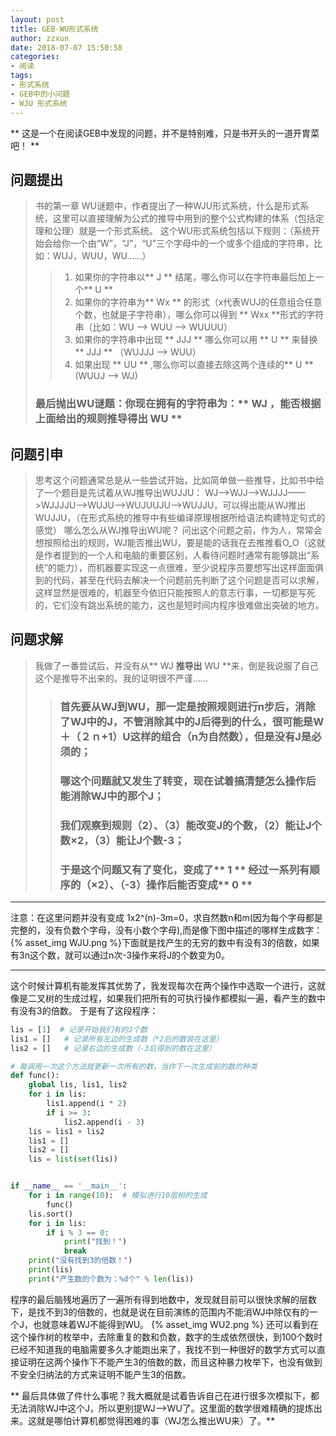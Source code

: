 ```yaml
---
layout: post
title: GEB-WU形式系统
author: zzxun
date: 2018-07-07 15:50:58
categories:
- 阅读
tags:
- 形式系统
- GEB中的小问题
- WJU 形式系统
---
```


** 这是一个在阅读GEB中发现的问题，并不是特别难，只是书开头的一道开胃菜吧！ **

##  问题提出
> 书的第一章 WU谜题中，作者提出了一种WJU形式系统，什么是形式系统，这里可以直接理解为公式的推导中用到的整个公式构建的体系（包括定理和公理）就是一个形式系统。
> 这个WU形式系统包括以下规则：（系统开始会给你一个由“W”，“J”，“U”三个字母中的一个或多个组成的字符串，比如：WUJ，WUU，WU……）
>> 1. 如果你的字符串以** J ** 结尾，哪么你可以在字符串最后加上一个** U **
>> 2. 如果你的字符串为** Wx ** 的形式（x代表WUJ的任意组合任意个数，也就是子字符串），哪么你可以得到 ** Wxx **形式的字符串（比如：WU ——> WUU ——> WUUUU）
>> 3. 如果你的字符串中出现 ** JJJ ** 哪么你可以用 ** U ** 来替换 ** JJJ ** （WUJJJ ——> WUU）
>> 4. 如果出现 ** UU ** ,哪么你可以直接去除这两个连续的** U **(WUUJ ——> WJ) 
> ### 最后抛出WU谜题：你现在拥有的字符串为：** WJ **，能否根据上面给出的规则推导得出** WU **
## 问题引申
> 思考这个问题通常总是从一些尝试开始，比如简单做一些推导，比如书中给了一个题目是先试着从WJ推导出WUJJU：
> WJ——>WJJ——>WJJJJ——>WJJJJU——>WUJU——>WUJUUJU——>WUJJU，可以得出能从WJ推出WUJJU，（在形式系统的推导中有些编译原理根据所给语法构建特定句式的感觉）
> 哪么怎么从WJ推导出WU呢？
> 问出这个问题之前，作为人，常常会想按照给出的规则，WJ能否推出WU，要是能的话我在去推推看O_O（这就是作者提到的一个人和电脑的重要区别，人看待问题时通常有能够跳出“系统”的能力），而机器要实现这一点很难，至少说程序员要想写出这样面面俱到的代码，甚至在代码去解决一个问题前先判断了这个问题是否可以求解，这样显然是很难的，机器至今依旧只能按照人的意志行事，一切都是写死的，它们没有跳出系统的能力，这也是短时间内程序很难做出突破的地方。
## 问题求解
> 我做了一番尝试后，并没有从** WJ **推导出** WU **来，倒是我说服了自己这个是推导不出来的。我的证明很不严谨……
>>### 首先要从WJ到WU，那一定是按照规则进行n步后，消除了WJ中的J，不管消除其中的J后得到的什么，很可能是W＋（２ｎ+1）U这样的组合（n为自然数），但是没有J是必须的；
>>### 哪这个问题就又发生了转变，现在试着搞清楚怎么操作后能消除WJ中的那个J；
>>### 我们观察到规则（2）、（3）能改变J的个数，（2）能让J个数×2，（3）能让J个数-3；
>>### 于是这个问题又有了变化，变成了** 1 ** 经过一系列有顺序的（×2）、（-3）操作后能否变成** 0 **
-----
注意：在这里问题并没有变成 1x2^(n)-3m=0，求自然数n和m(因为每个字母都是完整的，没有负数个字母，没有小数个字母),而是像下图中描述的哪样生成数字：
{% asset_img WJU.png %}下面就是找产生的无穷的数中有没有3的倍数，如果有3n这个数，就可以通过n次-3操作来将J的个数变为0。

-----
这个时候计算机有能发挥其优势了，我发现每次在两个操作中选取一个进行，这就像是二叉树的生成过程，如果我们把所有的可执行操作都模拟一遍，看产生的数中有没有3的倍数。
于是有了这段程序：
~~~python
lis = [1]  # 记录开始我们有的J个数
lis1 = []   # 记录所有左边的生成数（*2后的数装在这里）
lis2 = []   # 记录右边的生成数（-3后得到的数在这里）

# 每调用一次这个方法就更新一次所有的数，当作下一次生成前的数的种类
def func():
    global lis, lis1, lis2
    for i in lis:
        lis1.append(i * 2)
        if i >= 3:
            lis2.append(i - 3)
    lis = lis1 + lis2
    lis1 = []
    lis2 = []
    lis = list(set(lis))


if __name__ == '__main__':
    for i in range(10):  # 模拟进行10层树的生成
        func()
    lis.sort()
    for i in lis:
        if i % 3 == 0:
            print("找到！")
            break
    print("没有找到3的倍数！")
    print(lis)
    print("产生数的个数为：%d个" % len(lis))
~~~
程序的最后脑残地遍历了一遍所有得到地数中，发现就目前可以很快求解的层数下，是找不到3的倍数的，也就是说在目前演练的范围内不能消WJ中除仅有的一个J，也就意味着WJ不能得到WU。
{% asset_img WU2.png %}
还可以看到在这个操作树的枚举中，去除重复的数和负数，数字的生成依然很快，到100个数时已经不知道我的电脑需要多久才能跑出来了，我找不到一种很好的数学方式可以直接证明在这两个操作下不能产生3的倍数的数，而且这种暴力枚举下，也没有做到不安全归纳法的方式来证明不能产生3的倍数。

** 最后具体做了件什么事呢？我大概就是试着告诉自己在进行很多次模拟下，都无法消除WJ中这个J，所以更别提WJ——>WU了。这里面的数学很难精确的提炼出来。这就是哪怕计算机都觉得困难的事（WJ怎么推出WU来）了。**


